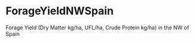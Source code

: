 # ForageYieldNWSpain
Forage Yield (Dry Matter kg/ha, UFL/ha, Crude Protein kg/ha) in the NW of Spain
